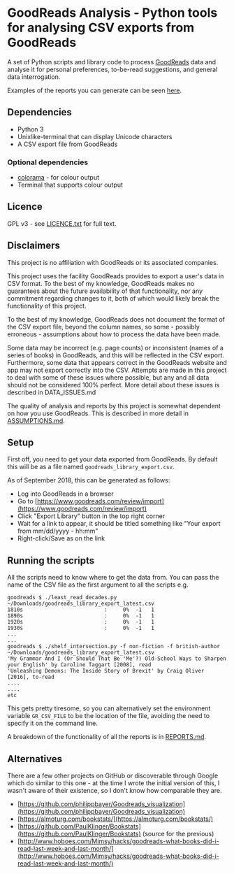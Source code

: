 # GoodReads Analysis - Python tools for analysing CSV exports from GoodReads

A set of Python scripts and library code to process
[GoodReads](https://www.goodreads.com) data and
analyse it for personal preferences, to-be-read suggestions, and general
data interrogation.

Examples of the reports you can generate can be seen [here](REPORTS.md#data-interrogation-reports).

## Dependencies

* Python 3
* Unixlike-terminal that can display Unicode characters
* A CSV export file from GoodReads

### Optional dependencies

* [colorama](https://pypi.org/project/colorama/) - for colour output
* Terminal that supports colour output

## Licence

GPL v3 - see [LICENCE.txt](licence.txt) for full text.

## Disclaimers

This project is no affiliation with GoodReads or its associated companies.

This project uses the facility GoodReads provides to export a user's data in
CSV format.  To the best of my knowledge, GoodReads makes no guarantees about
the future availability of that functionality, nor any commitment regarding
changes to it, both of which would likely break the functionality of this
project.

To the best of my knowledge, GoodReads does not document the format of the
CSV export file, beyond the column names, so some - possibly erroneous -
assumptions about how to process the data have been made.

Some data may be incorrect (e.g. page counts) or inconsistent (names of a
series of books) in GoodReads, and this will be reflected in the CSV export.
Furthermore, some data that appears correct in the GoodReads website and app
may not export correctly into the CSV.  Attempts are made in this project to
deal with some of these issues where possible, but any and all data should not
be considered 100% perfect.  More detail about these issues is described in
DATA_ISSUES.md

The quality of analysis and reports by this project is somewhat dependent on
how you use GoodReads.  This is described in more detail in
[ASSUMPTIONS.md](ASSUMPTIONS.md).

## Setup

First off, you need to get your data exported from GoodReads.  By default
this will be as a file named `goodreads_library_export.csv`.

As of September 2018, this can be generated as follows:

* Log into GoodReads in a browser
* Go to [https://www.goodreads.com/review/import](https://www.goodreads.com/review/import)
* Click "Export Library" button in the top right corner
* Wait for a link to appear, it should be titled something like
  "Your export from mm/dd/yyyy - hh:mm"
* Right-click/Save as on the link

## Running the scripts

All the scripts need to know where to get the data from.  You can pass the
name of the CSV file as the first argument to all the scripts e.g.


    goodreads $ ./least_read_decades.py ~/Downloads/goodreads_library_export_latest.csv
    1810s                          :     0%  -1   1
    1890s                          :     0%  -1   1
    1920s                          :     0%  -1   1
    1930s                          :     0%  -1   1
    ...
    ...
    goodreads $ ./shelf_intersection.py -f non-fiction -f british-author ~/Downloads/goodreads_library_export_latest.csv
    'My Grammar And I (Or Should That Be 'Me'?) Old-School Ways to Sharpen your English' by Caroline Taggart [2008], read
    'Unleashing Demons: The Inside Story of Brexit' by Craig Oliver [2016], to-read
    ....
    ....
    etc


This gets pretty tiresome, so you can alternatively set the environment
variable `GR_CSV_FILE` to be the location of the file, avoiding the need to
specify it on the command line.

A breakdown of the functionality of all the reports is in [REPORTS.md](REPORTS.md).

## Alternatives

There are a few other projects on GitHub or discoverable through Google which
do similar to this one - at the time I wrote the initial version of this, I
wasn't aware of their existence, so I don't know how comparable they are.


* [https://github.com/philippbayer/Goodreads_visualization](https://github.com/philippbayer/Goodreads_visualization)
* [https://almoturg.com/bookstats/](https://almoturg.com/bookstats/)
* [https://github.com/PaulKlinger/Bookstats](https://github.com/PaulKlinger/Bookstats) (source for the previous)
* [http://www.hoboes.com/Mimsy/hacks/goodreads-what-books-did-i-read-last-week-and-last-month/](http://www.hoboes.com/Mimsy/hacks/goodreads-what-books-did-i-read-last-week-and-last-month/)

